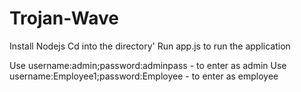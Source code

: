 # Trojan-Wave
Install Nodejs
Cd into the directory'
Run app.js to run the application

Use username:admin;password:adminpass  - to enter as admin
Use username:Employee1;password:Employee   - to enter as employee
